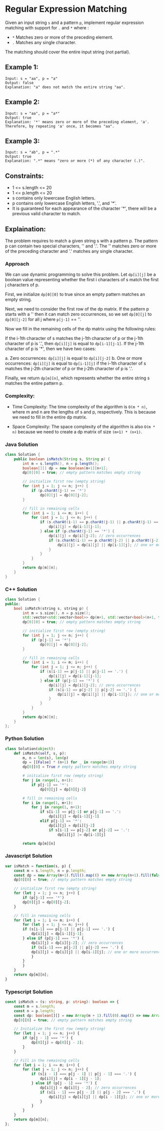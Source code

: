 # Regular Expression Matching

Given an input string `s` and a pattern `p`, implement regular expression matching with support for `.` and `*` where :

- `*` Matches zero or more of the preceding element.
- `.` Matches any single character.​​​​

The matching should cover the entire input string (not partial).


## Example 1:
```
Input: s = "aa", p = "a"
Output: false
Explanation: "a" does not match the entire string "aa".
```

## Example 2:
```
Input: s = "aa", p = "a*"
Output: true
Explanation: '*' means zero or more of the preceding element, 'a'. Therefore, by repeating 'a' once, it becomes "aa".
```

## Example 3:
```
Input: s = "ab", p = ".*"
Output: true
Explanation: ".*" means "zero or more (*) of any character (.)".
```

## Constraints:

- 1 <= s.length <= 20
- 1 <= p.length <= 20
- s contains only lowercase English letters.
- p contains only lowercase English letters, '.', and '*'.
- It is guaranteed for each appearance of the character '*', there will be a previous valid character to match.


## Explaination:
The problem requires to match a given string s with a pattern p. The pattern p can contain two special characters, '' and '.'. The '' matches zero or more of the preceding character and '.' matches any single character.

### Approach

We can use dynamic programming to solve this problem. Let `dp[i][j]` be a boolean value representing whether the first i characters of s match the first j characters of p.

First, we initialize `dp[0][0]` to true since an empty pattern matches an empty string.

Next, we need to consider the first row of the dp matrix. If the pattern p starts with a '' then it can match zero occurrences, so we set `dp[0][j]` to `dp[0][j-2]` for all j where `p[j-1]` == ''.

Now we fill in the remaining cells of the dp matrix using the following rules:

If the i-1th character of s matches the j-1th character of p or the j-1th character of p is '.', then `dp[i][j]` is equal to `dp[i-1][j-1]`.
If the j-1th character of p is '*', then we have two cases:

a. Zero occurrences: `dp[i][j]` is equal to `dp[i][j-2]`
b. One or more occurrences: `dp[i][j]` is equal to `dp[i-1][j]` if the i-1th character of s matches the j-2th character of p or the j-2th character of p is '.'.

Finally, we return `dp[m][n]`, which represents whether the entire string s matches the entire pattern p.

### Complexity:

- Time Complexity:
  The time complexity of the algorithm is `O(m * n)`, where m and n are the lengths of s and p, respectively. This is because we need to fill in the entire dp matrix.

- Space Complexity:
  The space complexity of the algorithm is also `O(m * n)` because we need to create a dp matrix of size `(m+1) * (n+1)`.

### Java Solution
```java
class Solution {
    public boolean isMatch(String s, String p) {
        int m = s.length(), n = p.length();
        boolean[][] dp = new boolean[m+1][n+1];
        dp[0][0] = true; // empty pattern matches empty string

        // initialize first row (empty string)
        for (int j = 1; j <= n; j++) {
            if (p.charAt(j-1) == '*')
                dp[0][j] = dp[0][j-2];
        }

        // fill in remaining cells
        for (int i = 1; i <= m; i++) {
            for (int j = 1; j <= n; j++) {
                if (s.charAt(i-1) == p.charAt(j-1) || p.charAt(j-1) == '.') {
                    dp[i][j] = dp[i-1][j-1];
                } else if (p.charAt(j-1) == '*') {
                    dp[i][j] = dp[i][j-2]; // zero occurrences
                    if (s.charAt(i-1) == p.charAt(j-2) || p.charAt(j-2) == '.') {
                        dp[i][j] = dp[i][j] || dp[i-1][j]; // one or more occurrences
                    }
                }
            }
        }
        return dp[m][n];
    }
}
```


### C++ Solution

```cpp
class Solution {
public:
    bool isMatch(string s, string p) {
        int m = s.size(), n = p.size();
        std::vector<std::vector<bool>> dp(m+1, std::vector<bool>(n+1, false));
        dp[0][0] = true; // empty pattern matches empty string

        // initialize first row (empty string)
        for (int j = 1; j <= n; j++) {
            if (p[j-1] == '*')
                dp[0][j] = dp[0][j-2];
        }

        // fill in remaining cells
        for (int i = 1; i <= m; i++) {
            for (int j = 1; j <= n; j++) {
                if (s[i-1] == p[j-1] || p[j-1] == '.') {
                    dp[i][j] = dp[i-1][j-1];
                } else if (p[j-1] == '*') {
                    dp[i][j] = dp[i][j-2]; // zero occurrences
                    if (s[i-1] == p[j-2] || p[j-2] == '.') {
                        dp[i][j] = dp[i][j] || dp[i-1][j]; // one or more occurrences
                    }
                }
            }
        }
        return dp[m][n];
    }
};
```

### Python Solution

```py
class Solution(object):
    def isMatch(self, s, p):
        m, n = len(s), len(p)
        dp = [[False] * (n+1) for _ in range(m+1)]
        dp[0][0] = True # empty pattern matches empty string

        # initialize first row (empty string)
        for j in range(1, n+1):
            if p[j-1] == '*':
                dp[0][j] = dp[0][j-2]

        # fill in remaining cells
        for i in range(1, m+1):
            for j in range(1, n+1):
                if s[i-1] == p[j-1] or p[j-1] == '.':
                    dp[i][j] = dp[i-1][j-1]
                elif p[j-1] == '*':
                    dp[i][j] = dp[i][j-2]
                    if s[i-1] == p[j-2] or p[j-2] == '.':
                        dp[i][j] |= dp[i-1][j]

        return dp[m][n]
```


### Javascript Solution

```js
var isMatch = function(s, p) {
    const m = s.length, n = p.length;
    const dp = new Array(m+1).fill().map(() => new Array(n+1).fill(false));
    dp[0][0] = true; // empty pattern matches empty string

    // initialize first row (empty string)
    for (let j = 1; j <= n; j++) {
        if (p[j-1] === '*')
        dp[0][j] = dp[0][j-2];
    }

    // fill in remaining cells
    for (let i = 1; i <= m; i++) {
        for (let j = 1; j <= n; j++) {
        if (s[i-1] === p[j-1] || p[j-1] === '.') {
            dp[i][j] = dp[i-1][j-1];
        } else if (p[j-1] === '*') {
            dp[i][j] = dp[i][j-2]; // zero occurrences
            if (s[i-1] === p[j-2] || p[j-2] === '.') {
            dp[i][j] = dp[i][j] || dp[i-1][j]; // one or more occurrences
            }
        }
        }
    }
    return dp[m][n];
}
```

### Typescript Solution

```ts
const isMatch = (s: string, p: string): boolean => {
    const m = s.length;
    const n = p.length;
    const dp: boolean[][] = new Array(m + 1).fill(0).map(() => new Array(n + 1).fill(false));
    dp[0][0] = true; // empty pattern matches empty string

    // Initialize the first row (empty string)
    for (let j = 1; j <= n; j++) {
        if (p[j - 1] === '*') {
            dp[0][j] = dp[0][j - 2];
        }
    }

    // Fill in the remaining cells
    for (let i = 1; i <= m; i++) {
        for (let j = 1; j <= n; j++) {
            if (s[i - 1] === p[j - 1] || p[j - 1] === '.') {
                dp[i][j] = dp[i - 1][j - 1];
            } else if (p[j - 1] === '*') {
                dp[i][j] = dp[i][j - 2]; // zero occurrences
                if (s[i - 1] === p[j - 2] || p[j - 2] === '.') {
                    dp[i][j] = dp[i][j] || dp[i - 1][j]; // one or more occurrences
                }
            }
        }
    }
    return dp[m][n];
};
```